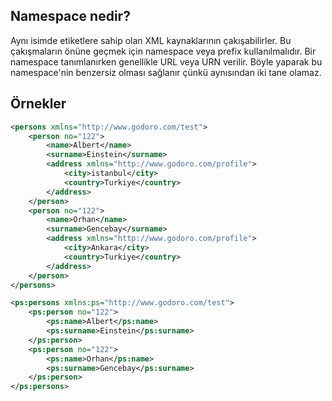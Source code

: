 
## Namespace nedir?

Aynı isimde etiketlere sahip olan XML kaynaklarının çakışabilirler. Bu çakışmaların önüne geçmek için namespace veya prefix kullanılmalıdır. 
Bir namespace tanımlanırken genellikle URL veya URN verilir. Böyle yaparak bu namespace'nin benzersiz olması sağlanır çünkü aynısından iki tane olamaz.
  

## Örnekler
```xml
<persons xmlns="http://www.godoro.com/test">
	<person no="122">
		<name>Albert</name>
		<surname>Einstein</surname>
		<address xmlns="http://www.godoro.com/profile">
			<city>istanbul</city>
			<country>Turkiye</country>
		</address>
	</person>
	<person no="122">
		<name>Orhan</name>
		<surname>Gencebay</surname>
		<address xmlns="http://www.godoro.com/profile">
			<city>Ankara</city>
			<country>Turkiye</country>
		</address>
	</person>
</persons>

<ps:persons xmlns:ps="http://www.godoro.com/test">
	<ps:person no="122">
		<ps:name>Albert</ps:name>
		<ps:surname>Einstein</ps:surname>
	</ps:person>
	<ps:person no="122">
		<ps:name>Orhan</ps:name>
		<ps:surname>Gencebay</ps:surname>
	</ps:person>
</ps:persons>

```

  
